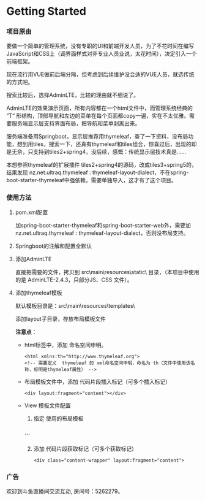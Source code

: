 # Getting Started

### 项目原由
要做一个简单的管理系统，没有专职的UI和前端开发人员，为了不花时间在编写JavaScript和CSS上（调界面样式对非专业人员业说，太花时间），决定引入一个前端框架。

现在流行用VUE做前后端分隔，但考虑到后续维护没合适的VUE人员，就选传统的方式吧。

搜索比较后，选择AdminLTE，比较的理由就不细说了。

AdminLTE的效果演示页面，所有内容都在一个html文件中，而管理系统经典的 ”T“ 形结构，顶部导航和左边的菜单在每个页面都copy一遍，实在不太优雅。需要服务端显示层支持界面布局，把导航和菜单剥离出来。

服务端准备用Springboot，显示层推荐用thymeleaf，查了一下资料，没布局功能，想到用tiles，搜索一下，还真有thymeleaf和tiles组合，惊喜过后，出现的却是无奈，只支持到tiles2+spring4，没后续，感慨：传统显示层技术真是......

本想参照thymeleaf的扩展插件 tiles2+spring4的源码，改成tiles3+spring5的，结果发现 nz.net.ultraq.thymeleaf : thymeleaf-layout-dialect，不在spring-boot-starter-thymeleaf中强依赖，需要单独导入，这才有了这个项目。

### 使用方法
1. pom.xml配置

   加spring-boot-starter-thymeleaf和spring-boot-starter-web外，需要加 nz.net.ultraq.thymeleaf : thymeleaf-layout-dialect，否则没布局支持。

2. Springboot的注解和配置全默认

3. 添加AdminLTE

   直接把需要的文件，拷贝到 src\main\resources\static\ 目录，（本项目中使用的是 AdminLTE-2.4.3，只部分JS、CSS 文件）。 

4. 添加thymeleaf模板

   默认模板目录是：src\main\resources\templates\ 

   添加layout子目录，存放布局模板文件

   **注意点**：

   - html标签中，添加 命名空间申明。

     ```
     <html xmlns:th="http://www.thymeleaf.org">
     <!-- 需要定义  thymeleaf 的 xml命名空间申明，命名为 th（文件中使用该名称，标明是thymeleaf属性） -->
     ```
     

     
   - 布局模板文件中，添加 代码片段插入标记（可多个插入标记）

     ```
     <div layout:fragment="content"></div>
     ```

     

   - View 模板文件配置

     1. 指定 使用的布局模板

        ```
      <html xmlns:th="http://www.thymeleaf.org"
        	xmlns:layout="http://www.thymeleaf.org" layout:decorator="layout/base">
        ```
     
        
     
     2. 添加 代码片段获取标记（可多个获取标记）
     
     
        ```
        <div class="content-wrapper" layout:fragment="content">
        ```

### 广告
欢迎到斗鱼直播间交流互动, 房间号：5262279。



